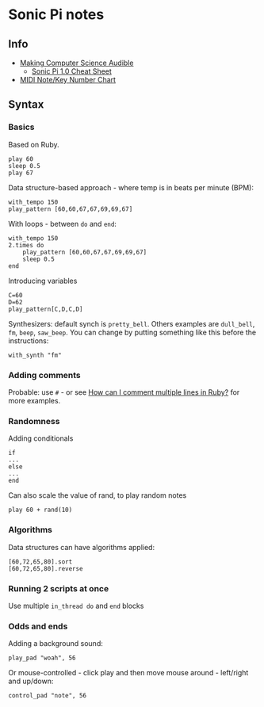 # Sonic Pi notes

## Info

* [Making Computer Science Audible](http://www.cl.cam.ac.uk/projects/raspberrypi/sonicpi/)
	* [Sonic Pi 1.0 Cheat Sheet](http://www.cl.cam.ac.uk/projects/raspberrypi/sonicpi/media/sonic-pi-cheatsheet.pdf)
* [MIDI Note/Key Number Chart](http://computermusicresource.com/midikeys.html)

## Syntax

### Basics

Based on Ruby.

	play 60
	sleep 0.5
	play 67

Data structure-based approach - where temp is in beats per minute (BPM):

	with_tempo 150
	play_pattern [60,60,67,67,69,69,67]

With loops - between `do` and `end`:

	with_tempo 150
	2.times do
		play_pattern [60,60,67,67,69,69,67]
		sleep 0.5
	end

Introducing variables

	C=60
	D=62
	play_pattern[C,D,C,D]

Synthesizers: default synch is `pretty_bell`. Others examples are `dull_bell`, `fm`, `beep`, `saw_beep`. You can change by putting something like this before the instructions:

	with_synth "fm"

### Adding comments

Probable: use `#` - or see [How can I comment multiple lines in Ruby?](http://stackoverflow.com/questions/2989762/how-can-i-comment-multiple-lines-in-ruby) for more examples. 

### Randomness

Adding conditionals

	if
	...
	else
	...
	end

Can also scale the value of rand, to play random notes

	play 60 + rand(10)

### Algorithms

Data structures can have algorithms applied:

	[60,72,65,80].sort
	[60,72,65,80].reverse

### Running 2 scripts at once

Use multiple `in_thread do` and `end` blocks

### Odds and ends

Adding a background sound:

	play_pad "woah", 56

Or mouse-controlled - click play and then move mouse around - left/right and up/down:

	control_pad "note", 56
